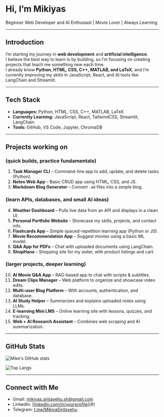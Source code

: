 # Hi, I’m Mikiyas 

Beginner Web Developer and AI Enthusiast | Movie Lover | Always Learning  

---

## Introduction  
I’m starting my journey in **web development** and **artificial intelligence**.  
I believe the best way to learn is by building, so I’m focusing on creating projects that teach me something new each time.  
I already know **Python, HTML, CSS, C++, MATLAB, and LaTeX**, and I’m currently improving my skills in JavaScript, React, and AI tools like LangChain and Streamlit.  

---

## Tech Stack  
- **Languages:** Python, HTML, CSS, C++, MATLAB, LaTeX  
- **Currently Learning:** JavaScript, React, TailwindCSS, Streamlit, LangChain  
- **Tools:** GitHub, VS Code, Jupyter, ChromaDB  

---

## Projects working on

### (quick builds, practice fundamentals)  
1. **Task Manager CLI** – Command-line app to add, update, and delete tasks (Python).  
2. **Notes Web App** – Basic CRUD app using HTML, CSS, and JS.  
3. **Markdown Blog Generator** – Convert `.md` files into a simple blog.  

### (learn APIs, databases, and small AI ideas)  
4. **Weather Dashboard** – Pulls live data from an API and displays in a clean UI.  
5. **Personal Portfolio Website** – Showcase my skills, projects, and contact info.  
6. **Flashcards App** – Simple spaced-repetition learning app (Python or JS).  
7. **Movie Recommendation App** – Suggest movies using a basic ML model.  
8. **Q&A App for PDFs** – Chat with uploaded documents using LangChain.  
9. **ShopHana** – Shopping site for my sister, with product listings and cart.  

### (larger projects, deeper learning)  
10. **AI Movie Q&A App** – RAG-based app to chat with scripts & subtitles.  
11. **Dream Clips Manager** – Web platform to organize and showcase video edits.  
12. **Multi-user Blog Platform** – With accounts, authentication, and database.  
13. **AI Study Helper** – Summarizes and explains uploaded notes using LLMs.  
14. **E-learning Mini LMS** – Online learning site with lessons, quizzes, and tracking.  
15. **Web + AI Research Assistant** – Combines web scraping and AI summarization.  

---

## GitHub Stats  
![Mike's GitHub stats](https://github-readme-stats.vercel.app/api?username=MikeCraftsStuff&show_icons=true&theme=tokyonight)  

![Top Langs](https://github-readme-stats.vercel.app/api/top-langs/?username=MikeCraftsStuff&layout=compact&theme=tokyonight)  

---

## Connect with Me  
- Gmail: mikiyas.sintayehu.sh@gmail.com  
- LinkedIn: [[linkedin.com/in/yourprofile](https://www.linkedin.com/in/mikiyas-sintayehu?utm_source=share&utm_campaign=share_via&utm_content=profile&utm_medium=android_app)](#)  
- Telegram: [t.me/MikiyaSintayehu](#)
